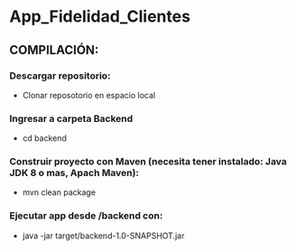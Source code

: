 # App_Fidelidad_Clientes
## COMPILACIÓN:
### Descargar repositorio:
* Clonar reposotorio en espacio local
### Ingresar a carpeta Backend
* cd backend
### Construir proyecto con Maven (necesita tener instalado: Java JDK 8 o mas, Apach Maven):
* mvn clean package    
### Ejecutar app desde /backend con:
* java -jar target/backend-1.0-SNAPSHOT.jar
 

